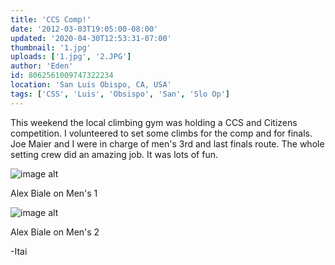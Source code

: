 ```yaml
---
title: 'CCS Comp!'
date: '2012-03-03T19:05:00-08:00'
updated: '2020-04-30T12:53:31-07:00'
thumbnail: '1.jpg'
uploads: ['1.jpg', '2.JPG']
author: 'Eden'
id: 8062561009747322234
location: 'San Luis Obispo, CA, USA'
tags: ['CSS', 'Luis', 'Obsispo', 'San', 'Slo Op']
---
```

This weekend the local climbing gym was holding a CCS and Citizens competition. I volunteered to set some climbs for the comp and for finals. Joe Maier and I were in charge of men's 3rd and last finals route. The whole setting crew did an amazing job. It was lots of fun.

![image alt](uploads/1.jpg)

Alex Biale on Men's 1

![image alt](uploads/2.JPG)

Alex Biale on Men's 2

-Itai
